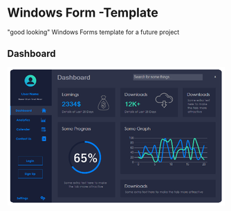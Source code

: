 # Windows Form -Template

"good looking" Windows Forms template for a future project

## Dashboard
<img src="https://raw.githubusercontent.com/18Markus1984/WF-Templates/master/images/Screenshot1.png" width="800">
